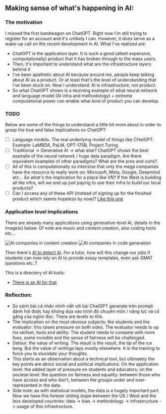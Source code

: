 ## Making sense of what's happening in AI:

### The motivation
I missed the first bandwagon on ChatGPT. Right now I'm still trying to register for an account and it's unlikely I can. However, it does serve as a wake-up call on the recent development in AI.
What I've realized are:

- ChatGPT is the application layer. It is such a good (albeit expensive, computationally) product that it has broken through to the mass users.
- Then, it's important to understand what are the infrastructure layers behind it
- I've been apathetic about AI because around me, people keep talking about AI as a product. Or at least that's the level of understanding that I've been stuck on. Now I understand: AI is infrastructure, not product.
- So what ChatGPT shows is a stunning example of what neural network and language model (AI infra and methodology) + extreme computational power can enable what kind of product you can develop.

### TODO
Below are some of the things to understand a little bit more about in order to grasp the true and false implications on ChatGPT:

- [ ] Language models. The real underlying model of things like CHatGPT. Example: LaMBDA, PaLM, OPT-175B, Project Turing.
- [ ] Traditional -> Generative AI -> what else? ChatGPT shows the best example of the neural network / huge data paradigm. Are there equivalent examples of other paradigms? What are the pros and cons?
- [ ] All of this is computationally so intensive that only the mega companies have the resource to really work on: Microsoft, Meta, Google, Deepmind etc... So what's the implication for a place like VN? If the West is building all the infra, will we end up just paying to use their infra to build our local products?
- [ ] Can I access any of these API (instead of signing up for the finished product which seems hopeless by now)? [Like this one](https://github.com/transitive-bullshit/chatgpt-api)

### Application level implications
There are already many applications using generative-level AI, details in the image(s) below. Of note are music and content creation, also coding tools etc...

![AI companies in content creation](https://photos.app.goo.gl/zF7W3P3F9aFPjT2s8 "AI companies in content creation")
![AI companies in code generation](https://photos.app.goo.gl/M7ByJd2vevFxWBcu7 "AI companies in code generation")

Then there's [AI to detect AI](https://openai.com/blog/new-ai-classifier-for-indicating-ai-written-text/). For a tutor, how will this change our jobs if students can now rely on AI to provide essay templates, even ask GMAT questions etc..?

This is a directory of AI tools:
- [There is an AI for that](https://theresanaiforthat.com/)

### Reflection:
- So sánh bài cá nhân mình viết với bài ChatGPT generate trên prompt: đánh hơi được hay không dựa vào trình độ chuyên môn / năng lực và cố gắng của ngừoi đọc. There are levels to this.
- The implication on the most obvious subjects: the students and the evaluator: this raises pressure on both sides. The evaluator needs to up his skillset, tools and ability. The student needs to compete with more foes, some invisible and the sense of fairness will be challenged.
- Detour: the value of writing. The result is the result, the tip of the ice berg. But the value of writings lays mostly elsewhere. It is the training to force you to elucidate your thoughts.
- This starts as an observation about a technical tool, but ultimately the key points are about social and political implications. On the application level: the added layer of pressure on students and educators; on the societal level: the question on fairness and equality: between those who have access and who don't, between the groups under and over-represented in the data. 
- Side note: as with statistical models, the data is a hugely important part. Now we have this forever sliding slope between the US / West and the less developed countries: data -> bias -> methodology -> infrastructure -> usage of this infrastructure. 

